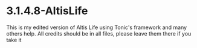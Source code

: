 # 3.1.4.8-AltisLife
This is my edited version of Altis Life using Tonic's framework and many others help. All credits should be in all files, please leave them there if you take it
